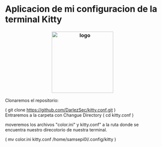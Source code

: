# Aplicacion de mi configuracion de la terminal Kitty

<h3 align="center"><img src="https://user-images.githubusercontent.com/53346722/117488729-5e48ff80-af32-11eb-8534-be790bae1355.png" alt="logo" height="200px"></h3>

Clonaremos el repositorio:

( git clone https://github.com/DarlezSec/kitty.conf.git )  
Entraremos a la carpeta con Changue Directory
(  cd kitty.conf )
 
 moveremos los archivos "color.ini" y kitty.conf" a la ruta donde se encuentra nuestro direcotorio de nuestra terminal.
 
( mv color.ini kitty.conf /home/samsepi0l/.config/kitty ) 
